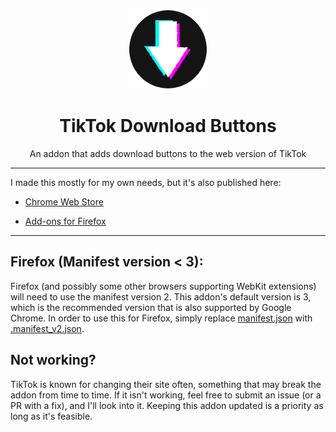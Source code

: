 <p align="center">
  <img src="./128.png">
</p>

<h1 align="center">TikTok Download Buttons</h1>

<p align="center">An addon that adds download buttons to the web version of TikTok</p>

---

I made this mostly for my own needs, but it's also published here:

* [Chrome Web Store](https://chrome.google.com/webstore/detail/tiktok-download-buttons/kcnchleajedobajlpgkcinfcdmdnfejd)

* [Add-ons for Firefox](https://addons.mozilla.org/en-US/firefox/addon/tiktok-download-buttons/)

---

## Firefox (Manifest version < 3):

Firefox (and possibly some other browsers supporting WebKit extensions) will need to use the manifest version 2. This addon's default version is 3, which is the recommended version that is also supported by Google Chrome. In order to use this for Firefox, simply replace [manifest.json](./manifest.json) with [.manifest_v2.json](./.manifest_v2.json).

## Not working?

TikTok is known for changing their site often, something that may break the addon from time to time. If it isn't working, feel free to submit an issue (or a PR with a fix), and I'll look into it. Keeping this addon updated is a priority as long as it's feasible.
